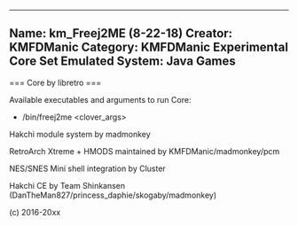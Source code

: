 -----------------------
Name: km_Freej2ME (8-22-18)
Creator: KMFDManic
Category: KMFDManic Experimental Core Set
Emulated System: Java Games
-----------------------
=== Core by libretro ===

Available executables and arguments to run Core:
- /bin/freej2me <rom> <clover_args>

Hakchi module system by madmonkey

RetroArch Xtreme + HMODS maintained by KMFDManic/madmonkey/pcm

NES/SNES Mini shell integration by Cluster

Hakchi CE by Team Shinkansen (DanTheMan827/princess_daphie/skogaby/madmonkey)

(c) 2016-20xx
